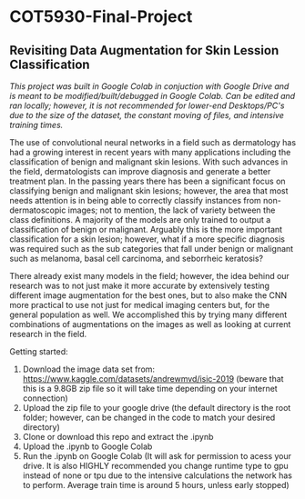 # COT5930-Final-Project
## Revisiting Data Augmentation for Skin Lession Classification

*This project was built in Google Colab in conjuction with Google Drive and is meant to be modified/built/debugged in Google Colab. Can be edited and ran locally; however, it is not recommended for lower-end Desktops/PC's due to the size of the dataset, the constant moving of files, and intensive training times.*

The use of convolutional neural networks in a field such as dermatology has had a growing interest in recent years with many applications including the classification of benign and malignant skin lesions. With such advances in the field, dermatologists can improve diagnosis and generate a better treatment plan. In the passing years there has been a significant focus on classifying benign and malignant skin lesions; however, the area that most needs attention is in being able to correctly classify instances from non-dermatoscopic images; not to mention, the lack of variety between the class definitions. A majority of the models are only trained to output a classification of benign or malignant. Arguably this is the more important classification for a skin lesion; however, what if a more specific diagnosis was required such as the sub categories that fall under benign or malignant such as melanoma, basal cell carcinoma, and seborrheic keratosis?

There already exist many models in the field; however, the idea behind our research was to not just make it more accurate by extensively testing different image augmentation for the best ones, but to also make the CNN more practical to use not just for medical imaging centers but, for the general population as well. We accomplished this by trying many different combinations of augmentations on the images as well as looking at current research in the field.

Getting started:
1. Download the image data set from: https://www.kaggle.com/datasets/andrewmvd/isic-2019
  (beware that this is a 9.8GB zip file so it will take time depending on your internet connection)
2. Upload the zip file to your google drive
  (the default directory is the root folder; however, can be changed in the code to match your desired directory)
3. Clone or download this repo and extract the .ipynb
4. Upload the .ipynb to Google Colab
5. Run the .ipynb on Google Colab
  (It will ask for permission to acess your drive. It is also HIGHLY recommended you change runtime type to gpu instead of none or tpu due to the intensive calculations the network has to perform. Average train time is around 5 hours, unless early stopped)
